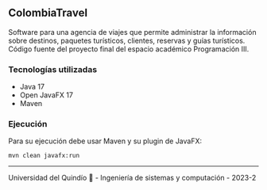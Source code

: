 ## ColombiaTravel

Software para una agencia de viajes que permite administrar la información sobre destinos, paquetes turísticos, clientes, reservas y guías turísticos. Código fuente del proyecto final del espacio académico Programación III.

### Tecnologías utilizadas
- Java 17
- Open JavaFX 17
- Maven

### Ejecución

Para su ejecución debe usar Maven y su plugin de JavaFX:

```
mvn clean javafx:run
```

---

Universidad del Quindío 💚 - Ingeniería de sistemas y computación - 2023-2

